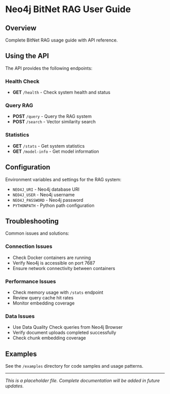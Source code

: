 # Neo4j BitNet RAG User Guide

## Overview
Complete BitNet RAG usage guide with API reference.

## Using the API
The API provides the following endpoints:

### Health Check
- **GET** `/health` - Check system health and status

### Query RAG
- **POST** `/query` - Query the RAG system
- **POST** `/search` - Vector similarity search

### Statistics  
- **GET** `/stats` - Get system statistics
- **GET** `/model-info` - Get model information

## Configuration
Environment variables and settings for the RAG system:

- `NEO4J_URI` - Neo4j database URI
- `NEO4J_USER` - Neo4j username
- `NEO4J_PASSWORD` - Neo4j password
- `PYTHONPATH` - Python path configuration

## Troubleshooting
Common issues and solutions:

### Connection Issues
- Check Docker containers are running
- Verify Neo4j is accessible on port 7687
- Ensure network connectivity between containers

### Performance Issues  
- Check memory usage with `/stats` endpoint
- Review query cache hit rates
- Monitor embedding coverage

### Data Issues
- Use Data Quality Check queries from Neo4j Browser
- Verify document uploads completed successfully
- Check chunk embedding coverage

## Examples
See the `/examples` directory for code samples and usage patterns.

---

*This is a placeholder file. Complete documentation will be added in future updates.*
